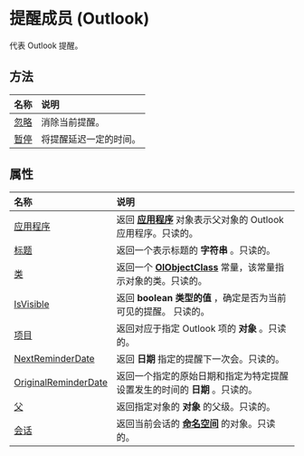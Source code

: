 
# 提醒成员 (Outlook)


代表 Outlook 提醒。


## 方法



|**名称**|**说明**|
|:-----|:-----|
|[忽略](cc757453-5eab-4e9f-5dd2-2b7620506d11.md)|消除当前提醒。|
|[暂停](bb417d32-d69b-7f9d-4ca3-b85888421e7b.md)|将提醒延迟一定的时间。|

## 属性



|**名称**|**说明**|
|:-----|:-----|
|[应用程序](cfbb4642-250b-96b9-492a-508f8309b867.md)|返回 **[应用程序](797003e7-ecd1-eccb-eaaf-32d6ddde8348.md)** 对象表示父对象的 Outlook 应用程序。只读的。|
|[标题](b83b10f7-745c-337c-182b-74dabac65a17.md)|返回一个表示标题的 **字符串** 。只读的。|
|[类](b6178afe-19e9-5298-5624-f9c383ff4dd3.md)|返回一个 **[OlObjectClass](33d724b3-df3c-2a7f-a80f-93b66d96f588.md)** 常量，该常量指示对象的类。只读的。|
|[IsVisible](e99f8fab-32fa-94ef-be9b-523b580fa551.md)|返回 **boolean 类型的值** ，确定是否为当前可见的提醒。 只读的。|
|[项目](f8fb20c5-bb36-73c0-d7c3-252307e96140.md)|返回对应于指定 Outlook 项的 **对象** 。只读的。|
|[NextReminderDate](c88a2606-fe30-d8c1-b16f-fd07b5596895.md)|返回 **日期** 指定的提醒下一次会。只读的。|
|[OriginalReminderDate](ecc3f0c4-0e20-1d02-94b5-40807523ad2d.md)|返回一个指定的原始日期和指定为特定提醒设置发生的时间的 **日期** 。只读的。|
|[父](fdaa18ca-02ee-a5c4-ee8f-79da8db7447e.md)|返回指定对象的 **对象** 的父级。只读的。|
|[会话](30bd8c36-1afa-aae1-f050-47ad43af53f9.md)|返回当前会话的 **[命名空间](f0dcaa19-07f5-5d42-a3bf-2e42b7885644.md)** 的对象。只读的。|

